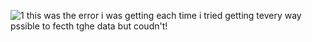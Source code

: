 ![1](https://github.com/user-attachments/assets/73204fda-3a52-4efa-8de2-d6ca4179d8fe)
this was the error i was getting each time i tried getting tevery way pssible to fecth tghe data but coudn't!
